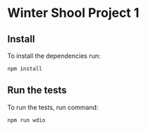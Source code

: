 # Winter Shool Project 1

## Install 

To install the dependencies run:
```
npm install 
```

## Run the tests

To run the tests, run command:
```
npm run wdio
```